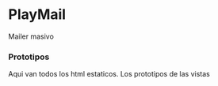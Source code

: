 # PlayMail
Mailer masivo

### Prototipos

Aqui van todos los html estaticos. Los prototipos de las vistas
